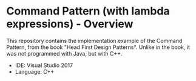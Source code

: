 # Command Pattern (with lambda expressions) - Overview
This repository contains the implementation example of the Command Pattern, from the book "Head First Design Patterns". Unlike in the book, it was not programmed with Java, but with C++.

* IDE: Visual Studio 2017
* Language: C++
